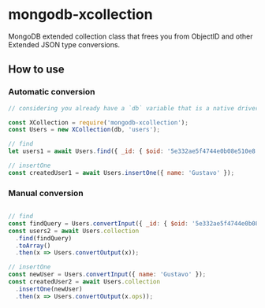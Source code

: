 # mongodb-xcollection

MongoDB extended collection class that frees you from ObjectID and other Extended JSON type conversions.

## How to use

### Automatic conversion
```javascript
// considering you already have a `db` variable that is a native driver Db instance

const XCollection = require('mongodb-xcollection');
const Users = new XCollection(db, 'users');

// find
let users1 = await Users.find({ _id: { $oid: '5e332ae5f4744e0b08e510e8' } });

// insertOne
const createdUser1 = await Users.insertOne({ name: 'Gustavo' });
```

### Manual conversion
```javascript

// find
const findQuery = Users.convertInput({ _id: { $oid: '5e332ae5f4744e0b08e510e8' } });
const users2 = await Users.collection
  .find(findQuery)
  .toArray()
  .then(x => Users.convertOutput(x));

// insertOne
const newUser = Users.convertInput({ name: 'Gustavo' });
const createdUser2 = await Users.collection
  .insertOne(newUser)
  .then(x => Users.convertOutput(x.ops));
```
